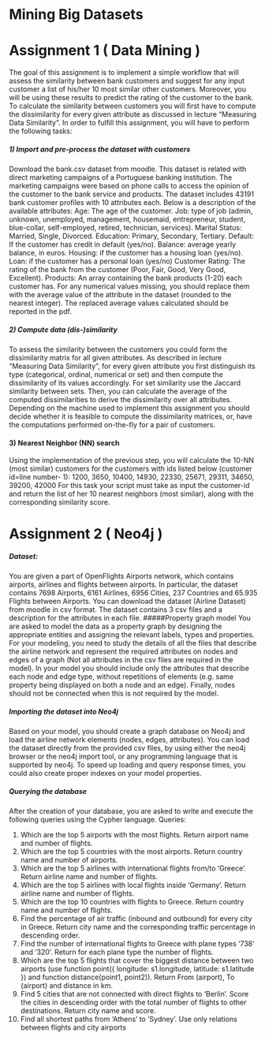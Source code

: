# Mining Big Datasets
 
# Assignment 1 ( Data Mining ) 

The goal of this assignment is to implement a simple workflow that will assess the
similarity between bank customers and suggest for any input customer a list of his/her
10 most similar other customers. Moreover, you will be using these results to predict
the rating of the customer to the bank. To calculate the similarity between customers
you will first have to compute the dissimilarity for every given attribute as discussed
in lecture “Measuring Data Similarity”.
In order to fulfill this assignment, you will have to perform the following tasks:
##### 1) Import and pre-process the dataset with customers
Download the bank.csv dataset from moodle. This dataset is related with direct
marketing campaigns of a Portuguese banking institution. The marketing campaigns
were based on phone calls to access the opinion of the customer to the bank service
and products. The dataset includes 43191 bank customer profiles with 10 attributes
each. Below is a description of the available attributes:
Age: The age of the customer.
Job: type of job (admin, unknown, unemployed, management, housemaid,
entrepreneur, student, blue-collar, self-employed, retired, technician, services).
Marital Status: Married, Single, Divorced.
Education: Primary, Secondary, Tertiary.
Default: If the customer has credit in default (yes/no).
Balance: average yearly balance, in euros.
Housing: if the customer has a housing loan (yes/no).
Loan: if the customer has a personal loan (yes/no)
Customer Rating: The rating of the bank from the customer (Poor, Fair, Good, Very
Good, Excellent).
Products: An array containing the bank products (1-20) each customer has.
For any numerical values missing, you should replace them with the average value of
the attribute in the dataset (rounded to the nearest integer). The replaced average
values calculated should be reported in the pdf.
##### 2) Compute data (dis-)similarity
To assess the similarity between the customers you could form the dissimilarity matrix
for all given attributes. As described in lecture “Measuring Data Similarity”, for every
given attribute you first distinguish its type (categorical, ordinal, numerical or set) and
then compute the dissimilarity of its values accordingly. For set similarity use the
Jaccard similarity between sets. Then, you can calculate the average of the computed
dissimilarities to derive the dissimilarity over all attributes. Depending on the machine
used to implement this assignment you should decide whether it is feasible to
compute the dissimilarity matrices, or, have the computations performed on-the-fly
for a pair of customers.
#### 3) Nearest Neighbor (NN) search
Using the implementation of the previous step, you will calculate the 10-NN (most
similar) customers for the customers with ids listed below (customer id=line number-
1):
1200, 3650, 10400, 14930, 22330, 25671, 29311, 34650, 39200, 42000
For this task your script must take as input the customer-id and return the list of her
10 nearest neighbors (most similar), along with the corresponding similarity score.



# Assignment 2 ( Neo4j ) 
##### Dataset:
You are given a part of OpenFlights Airports network, which contains airports, airlines
and flights between airports. In particular, the dataset contains 7698 Airports, 6161
Airlines, 6956 Cities, 237 Countries and 65.935 Flights between Airports. You can
download the dataset (Airline Dataset) from moodle in csv format. The dataset
contains 3 csv files and a description for the attributes in each file.
#####Property graph model
You are asked to model the data as a property graph by designing the appropriate
entities and assigning the relevant labels, types and properties. For your modeling,
you need to study the details of all the files that describe the airline network and
represent the required attributes on nodes and edges of a graph (Not all attributes in
the csv files are required in the model). In your model you should include only the
attributes that describe each node and edge type, without repetitions of elements
(e.g. same property being displayed on both a node and an edge). Finally, nodes
should not be connected when this is not required by the model.
##### Importing the dataset into Neo4j
Based on your model, you should create a graph database on Neo4j and load the
airline network elements (nodes, edges, attributes). You can load the dataset directly
from the provided csv files, by using either the neo4j browser or the neo4j import tool,
or any programming language that is supported by neo4j. To speed up loading and
query response times, you could also create proper indexes on your model properties.
##### Querying the database
After the creation of your database, you are asked to write and execute the following
queries using the Cypher language.
Queries:
1) Which are the top 5 airports with the most flights. Return airport name and number
of flights.
2) Which are the top 5 countries with the most airports. Return country name and
number of airports.
3) Which are the top 5 airlines with international flights from/to ‘Greece’. Return
airline name and number of flights.
4) Which are the top 5 airlines with local flights inside ‘Germany’. Return airline name
and number of flights.
5) Which are the top 10 countries with flights to Greece. Return country name and
number of flights.
6) Find the percentage of air traffic (inbound and outbound) for every city in Greece.
Return city name and the corresponding traffic percentage in descending order.
7) Find the number of international flights to Greece with plane types ‘738’ and ‘320’.
Return for each plane type the number of flights.
8) Which are the top 5 flights that cover the biggest distance between two airports
(use function point({ longitude: s1.longitude, latitude: s1.latitude }) and function
distance(point1, point2)). Return From (airport), To (airport) and distance in km.
9) Find 5 cities that are not connected with direct flights to ‘Berlin’. Score the cities in
descending order with the total number of flights to other destinations. Return city
name and score.
10) Find all shortest paths from ‘Athens’ to ‘Sydney’. Use only relations between flights
and city airports
